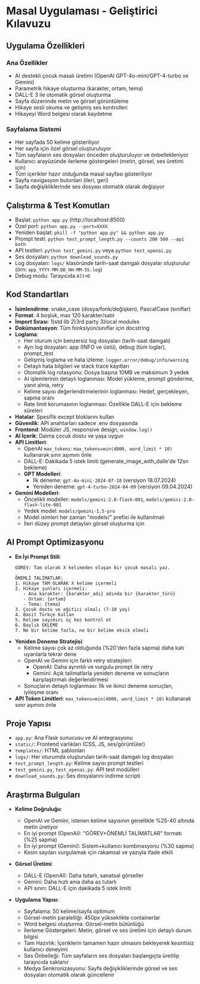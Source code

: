 # Masal Uygulaması - Geliştirici Kılavuzu

## Uygulama Özellikleri

### Ana Özellikler
- AI destekli çocuk masalı üretimi (OpenAI GPT-4o-mini/GPT-4-turbo ve Gemini)
- Parametrik hikaye oluşturma (karakter, ortam, tema)
- DALL-E 3 ile otomatik görsel oluşturma
- Sayfa düzeninde metin ve görsel görüntüleme
- Hikaye sesli okuma ve gelişmiş ses kontrolleri
- Hikayeyi Word belgesi olarak kaydetme

### Sayfalama Sistemi
- Her sayfada 50 kelime gösteriliyor
- Her sayfa için özel görsel oluşturuluyor
- Tüm sayfaların ses dosyaları önceden oluşturuluyor ve önbellekleniyor
- Kullanıcı arayüzünde ilerleme göstergeleri (metin, görsel, ses üretimi için)
- Tüm içerikler hazır olduğunda masal sayfası gösteriliyor
- Sayfa navigasyon butonları (ileri, geri)
- Sayfa değişikliklerinde ses dosyası otomatik olarak değişiyor

## Çalıştırma & Test Komutları
- Başlat: `python app.py` (http://localhost:8500)
- Özel port: `python app.py --port=XXXX`
- Yeniden başlat: `pkill -f "python app.py" && python app.py`
- Prompt testi: `python test_prompt_length.py --counts 200 500 --api both`
- API testleri: `python test_gemini.py` veya `python test_openai.py`
- Ses dosyaları: `python download_sounds.py`
- Log dosyaları: `logs/` klasöründe tarih-saat damgalı dosyalar oluşturulur (örn: `app_YYYY-MM-DD_HH-MM-SS.log`)
- Debug modu: Tarayıcıda `Alt+D`

## Kod Standartları
- **İsimlendirme**: snake_case (dosya/fonk/değişken), PascalCase (sınıflar)
- **Format**: 4 boşluk, max 120 karakter/satır
- **İmport Sırası**: 1)std lib 2)3rd party 3)local modules
- **Dokümantasyon**: Tüm fonksiyon/sınıflar için docstring
- **Loglama**:
  - Her oturum için benzersiz log dosyaları (tarih-saat damgalı)
  - Ayrı log dosyaları: app (INFO ve üstü), debug (tüm loglar), prompt_test
  - Gelişmiş loglama ve hata izleme: `logger.error/debug/info/warning` 
  - Detaylı hata bilgileri ve stack trace kayıtları
  - Otomatik log rotasyonu: Dosya başına 10MB ve maksimum 3 yedek
  - AI işlemlerinin detaylı loglanması: Model yükleme, prompt gönderme, yanıt alma, retry
  - Kelime sayısı değerlendirmelerinin loglanması: Hedef, gerçekleşen, sapma oranı
  - Rate limit korumasının loglanması: Özellikle DALL-E için bekleme süreleri
- **Hatalar**: Spesifik except bloklarını kullan
- **Güvenlik**: API anahtarları sadece .env dosyasında
- **Frontend**: Modüler JS, responsive design, `window.log()`
- **AI İçerik**: Daima çocuk dostu ve yaşa uygun
- **API Limitleri**: 
  - OpenAI `max_tokens`: `max_tokens=min(4000, word_limit * 10)` kullanarak sınır aşımını önle
  - DALL-E: Dakikada 5 istek limiti (generate_image_with_dalle'de 12sn bekleme)
  - **GPT Modelleri**:
    - İlk deneme: `gpt-4o-mini-2024-07-18` (versiyon 18.07.2024)
    - Yeniden deneme: `gpt-4-turbo-2024-04-09` (versiyon 09.04.2024)
- **Gemini Modelleri**:
  - Öncelikli modeller: `models/gemini-2.0-flash-001`, `models/gemini-2.0-flash-lite-001`
  - Yedek model: `models/gemini-1.5-pro`
  - Model isimleri her zaman "models/" prefixi ile kullanılmalı
  - İleri düzey prompt detayları görsel oluşturma için

## AI Prompt Optimizasyonu
- **En İyi Prompt Stili**: 
  ```
  GÖREV: Tam olarak X kelimeden oluşan bir çocuk masalı yaz.

  ÖNEMLİ TALİMATLAR:
  1. Hikaye TAM OLARAK X kelime içermeli
  2. Hikaye şunları içermeli:
     - Ana karakter: {karakter_adı} adında bir {karakter_türü}
     - Ortam: {ortam}
     - Tema: {tema}
  3. Çocuk dostu ve eğitici olmalı (7-10 yaş)
  4. Basit Türkçe kullan
  5. Kelime sayımını üç kez kontrol et
  6. Başlık EKLEME
  7. Ne bir kelime fazla, ne bir kelime eksik olmalı
  ```
- **Yeniden Deneme Stratejisi**: 
  - Kelime sayısı çok az olduğunda (%20'den fazla sapma) daha katı uyarılarla tekrar dene
  - OpenAI ve Gemini için farklı retry stratejileri:
    - OpenAI: Daha ayrıntılı ve vurgulu prompt ile retry
    - Gemini: Açık talimatlarla yeniden deneme ve sonuçların karşılaştırmalı değerlendirmesi
  - Sonuçların detaylı loglanması: İlk ve ikinci deneme sonuçları, iyileşme oranı
- **API Token Limitleri**: `max_tokens=min(4000, word_limit * 10)` kullanarak sınır aşımını önle

## Proje Yapısı
- `app.py`: Ana Flask sunucusu ve AI entegrasyonu
- `static/`: Frontend varlıkları (CSS, JS, ses/görüntüler)
- `templates/`: HTML şablonları
- `logs/`: Her oturumda oluşturulan tarih-saat damgalı log dosyaları
- `test_prompt_length.py`: Kelime sayısı prompt testleri
- `test_gemini.py`, `test_openai.py`: API test modülleri
- `download_sounds.py`: Ses dosyalarını indirme scripti

## Araştırma Bulguları
- **Kelime Doğruluğu**: 
  - OpenAI ve Gemini, istenen kelime sayısının genellikle %25-40 altında metin üretiyor
  - En iyi prompt (OpenAI): "GÖREV+ÖNEMLİ TALİMATLAR" formatı (%25 sapma)
  - En iyi prompt (Gemini): Sistem+kullanıcı kombinasyonu (%30 sapma)
  - Kesin sayıları vurgulamak için rakamsal ve yazıyla ifade etkili

- **Görsel Üretimi**:
  - DALL-E (OpenAI): Daha tutarlı, sanatsal görseller
  - Gemini: Daha hızlı ama daha az tutarlı
  - API sınırı: DALL-E için dakikada 5 istek limiti

- **Uygulama Yapısı**:
  - Sayfalama: 50 kelime/sayfa optimum
  - Görsel-metin paralelliği: 450px yükseklikte containerlar
  - Word belgesi oluşturma: Görsel-metin bütünlüğü
  - İlerleme Göstergeleri: Metin, görsel ve ses üretimi için detaylı durum bilgisi
  - Tam Hazırlık: İçeriklerin tamamen hazır olmasını bekleyerek kesintisiz kullanıcı deneyimi
  - Ses Önbelleği: Tüm sayfaların ses dosyaları başlangıçta üretilip tarayıcıda saklanır
  - Medya Senkronizasyonu: Sayfa değişikliklerinde görsel ve ses dosyaları otomatik olarak güncellenir